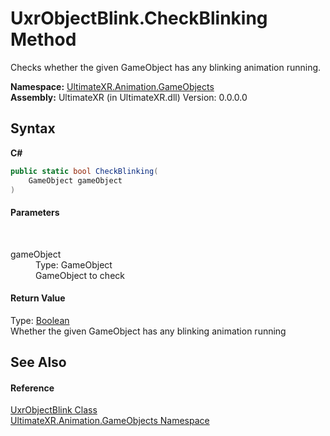 # UxrObjectBlink.CheckBlinking Method 
 

Checks whether the given GameObject has any blinking animation running.

**Namespace:**&nbsp;<a href="N_UltimateXR_Animation_GameObjects">UltimateXR.Animation.GameObjects</a><br />**Assembly:**&nbsp;UltimateXR (in UltimateXR.dll) Version: 0.0.0.0

## Syntax

**C#**<br />
``` C#
public static bool CheckBlinking(
	GameObject gameObject
)
```


#### Parameters
&nbsp;<dl><dt>gameObject</dt><dd>Type: GameObject<br />GameObject to check</dd></dl>

#### Return Value
Type: <a href="https://docs.microsoft.com/dotnet/api/system.boolean" target="_blank" rel="noopener noreferrer">Boolean</a><br />Whether the given GameObject has any blinking animation running

## See Also


#### Reference
<a href="T_UltimateXR_Animation_GameObjects_UxrObjectBlink">UxrObjectBlink Class</a><br /><a href="N_UltimateXR_Animation_GameObjects">UltimateXR.Animation.GameObjects Namespace</a><br />